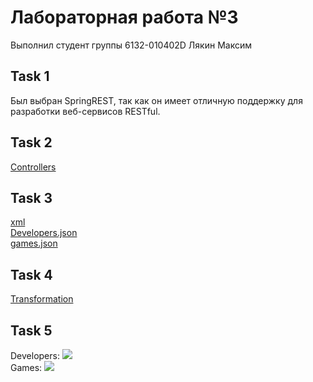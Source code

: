 <h1>Лабораторная работа №3</h1>

Выполнил студент группы 6132-010402D Лякин Максим

<h2>Task 1</h2>

Был выбран SpringREST, так как он имеет отличную поддержку для разработки веб-сервисов RESTful.

<h2>Task 2</h2>

[Controllers](src/main/java/com/example/lr_3/controllers)


<h2>Task 3</h2>

[xml](src/main/java/com/example/lr_3/controllers/WebController.java)  
[Developers.json](src/main/java/com/example/lr_3/controllers/DeveloperController.java)  
[games.json](src/main/java/com/example/lr_3/controllers/GameController.java)


<h2>Task 4</h2>

[Transformation](src/main/java/com/example/lr_3/utils/ObjectToDomTransformer.java)

<h2>Task 5</h2>


Developers:         ![](https://github.com/macsonproger/Acs/blob/main/lr_3/images/im1.jpg)  
Games:         ![](https://github.com/macsonproger/Acs/blob/main/lr_3/images/im2.jpg)  


